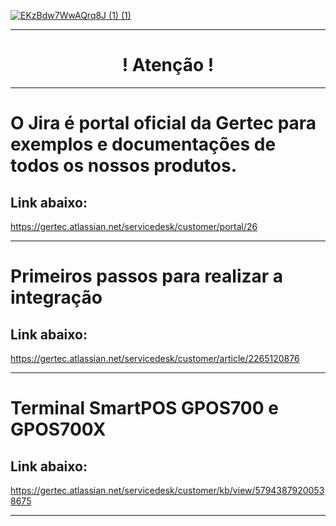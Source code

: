 [![EKzBdw7WwAQrq8J (1) (1)](https://github.com/gertecdeveloper/GBot/assets/60237221/a22d4737-43c9-4721-8acf-ca5fff58322f)](https://www.gertec.com.br/)

----------------------------------------------------------------------

 <h1 align="center">                        ! Atenção !</h1>            
 
  ----------------------------------------------------------------------

 # O Jira é portal oficial da Gertec para exemplos e documentações de todos os nossos produtos. 
 
<h2 align="left"> Link abaixo: </h2> 
 
 https://gertec.atlassian.net/servicedesk/customer/portal/26
 
 ----------------------------------------------------------------------

# Primeiros passos para realizar a integração
<h2 align="left"> Link abaixo: </h2> 

https://gertec.atlassian.net/servicedesk/customer/article/2265120876

------------------------------------------------------------------------
# Terminal SmartPOS GPOS700 e GPOS700X
<h2 align="left"> Link abaixo: </h2> 

https://gertec.atlassian.net/servicedesk/customer/kb/view/57943879200538675

------------------------------------------------------------------------
